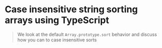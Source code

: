 # Case insensitive string sorting arrays using TypeScript
> We look at the default `Array.prototype.sort` behavior and discuss how you can to case insensitive sorts

